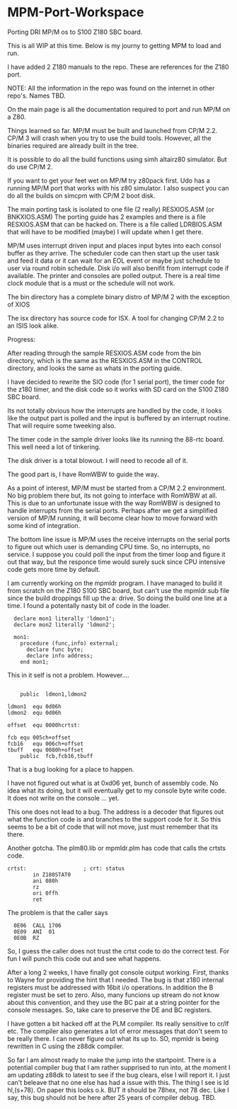 # MPM-Port-Workspace
Porting DRI MP/M os to S100 Z180 SBC board.

This is all WIP at this time.
Below is my journy to getting MPM to load and run.

I have added 2 Z180 manuals to the repo.  These are references for the Z180 
port.

NOTE:  All the information in the repo was found on the internet in other 
repo's.  Names TBD.

On the main page is all the documentation required to port and run MP/M on a Z80.

Things learned so far.  MP/M must be built and launched from CP/M 2.2.  CP/M 3 will
crash when you try to use the build tools.  However,  all the binaries required are
already built in the tree.  

It is possible to do all  the build functions using simh altairz80 simulator.  But do
use CP/M 2.

If you want to get your feet wet on MP/M  try z80pack first.  Udo has a running MP/M
port that works with his z80 simulator.  I also suspect you can do all the builds on
simcpm with CP/M 2 boot disk.

The main porting task is isolated to one file (2 really)  RESXIOS.ASM  (or BNKXIOS.ASM)
The porting guide has 2 examples and there is a file RESXIOS.ASM that can be hacked on.
There is a file called LDRBIOS.ASM  that will have to be modified (maybe) I will update
when I get there.

MP/M uses interrupt driven input and places input bytes into each consol buffer as they
arrive.  The scheduler code can then start up the user task and feed it data or it can
wait for an EOL event or maybe just schedule to user via round robin schedule.  Disk i/o
will also benifit from interrupt code if available.  The printer and consoles are polled
output.  There is a real time clock module that is a must or the schedule will not work.

The bin directory has a complete binary distro of MP/M 2 with the exception of XIOS

The isx directory has source code for ISX.  A tool for changing CP/M 2.2 to an ISIS 
look alike.

Progress:

After reading through the sample RESXIOS.ASM code from the bin directory, which is the
same as the RESXIOS.ASM in the CONTROL directory, and looks the same as whats in the porting
guide.  

I have decided to rewrite the SIO code (for 1 serial port), the timer code for the
z180 timer, and the disk code so it works with SD card on the S100 Z180 SBC board.

Its not totally obvious how the interrupts are handled by the code, it looks like the output
part is polled and the input is buffered by an interrupt routine.  That will require some tweeking
also.  

The timer code in the sample driver looks like its running the 88-rtc board.  This well need a
lot of tinkering.

The disk driver is a total blowout.  I will need to recode all of it.

The good part is, I have RomWBW to guide the way.

As a point of interest, MP/M must be started from a CP/M 2.2 environment.  No big problem there
but, its not going to interface with RomWBW at all.  This is due to an unfortunate issue with the
way RomWBW is designed to handle interrupts from the serial ports.  Perhaps after we get a simplified
version of MP/M running, it will become clear how to move forward with some kind of integration.

The bottom line issue is MP/M  uses the receive interrupts on the serial ports to figure out which user
is demanding CPU time.  So, no interrupts, no service.  I suppose you could poll the input from the
timer loop and figure it out that way, but the responce time would surely suck since CPU intensive
code gets more time by default.

I am currently working on the mpmldr program.  I have managed to build it from scratch on the Z180 S100 SBC
board, but can't use the
mpmldr.sub file since the build droppings fill up the a: drive.  So doing the build one line at a time.
I found a potentally nasty bit of code in the loader. 

```
  declare mon1 literally 'ldmon1';
  declare mon2 literally 'ldmon2';

  mon1:
    procedure (func,info) external;
      declare func byte;
      declare info address;
    end mon1;
```

This in it self is not a problem.  However....

```

	public	ldmon1,ldmon2

ldmon1	equ	0d06h
ldmon2	equ	0d06h

offset	equ	0000hcrtst:                  

fcb	equ	005ch+offset
fcb16	equ	006ch+offset
tbuff	equ	0080h+offset
	public	fcb,fcb16,tbuff
```

That is a bug looking for a place to happen.

I have not figured out what is at 0xd06 yet, bunch of assembly code.
No idea what its doing, but it will eventually get to my console byte write 
code.  It does not write on the console ... yet.

This one does not lead to a bug.  The address is a decoder that figures out what
the function code is and branches to the support code for it.  So this seems to
be a bit of code that will not move, just must remember that its there.

Another gotcha.  The plm80.lib or mpmldr.plm has code that calls the 
crtsts code.  

```
crtst:                  ; crt: status
        in Z180STAT0 
        ani 080h  
        rz
        ori 0ffh 
        ret

```

The problem is that the caller says 

```
  0E06  CALL 1706                                                               
  0E09  ANI  01                                                                 
  0E0B  RZ
```

So, I guess the caller does not trust the crtst code to
do the correct test.  For fun I will punch this code out
and see what happens.

After a long 2 weeks, I have finally got console output working.  First, thanks to Wayne for providing the
hint that I needed.  The bug is that z180 internal registers must be addressed with 16bit i/o operations.
In addition the B register must be set to zero.  Also, many funcions up stream do not know about this 
convention, and they use the BC pair at a string pointer for the console messages.  So, take care to 
preserve the DE and BC registers.

I have gotten a bit hacked off at the PLM compiler.  Its really sensitive to cr/lf etc.  The compiler
also generates a lot of error messages that don't seem to be really there.  I can never figure out
what its up to.  SO, mpmldr is being rewritten in C using the z88dk compiler.  

So far I am almost ready to make the jump into the startpoint.  There is a potential compiler bug
that I am rather supprised to run into, at the moment I am updating z88dk to latest to see if the
bug clears, else I will report it.  I just can't beleave that no one else has had a issue with this.
The thing I see is ld hl,(s+78).  On paper this looks o.k.  BUT it should be 78hex, not 78 dec.
Like I say, this bug should not be here after 25 years of compiler debug.  TBD.

